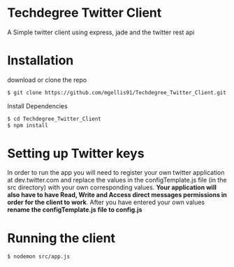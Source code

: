 # Techdegree Twitter Client

A Simple twitter client using express, jade and the twitter rest api

# Installation
download or clone the repo
```sh
$ git clone https://github.com/mgellis91/Techdegree_Twitter_Client.git
```
Install Dependencies
````sh
$ cd Techdegree_Twitter_Client
$ npm install
````
# Setting up Twitter keys

In order to run the app you will need to register your own twitter application at dev.twitter.com and replace the values in the configTemplate.js file (in the src directory) with your own corresponding values. **Your application will also have to have Read, Write and Access direct messages permissions in order for the client to work**. After you have entered your own values **rename the configTemplate.js file to config.js** 

# Running the client

```sh
$ nodemon src/app.js
```
